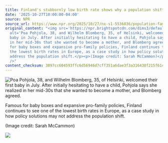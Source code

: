 ```yaml
---
title: Finland's stubbornly low birth rate shows why a population shift may be inevitable
date: '2025-10-27T10:00:00-04:00'
source: NPR
source_url: https://www.npr.org/2025/10/27/nx-s1-5536836/population-family-birth-rate-babies-europe-finland-baby-box
original_content: "<img src='https://npr.brightspotcdn.com/dims3/default/strip/false/crop/5712x3808+0+0/resize/5712x3808!/?url=http%3A%2F%2Fnpr-brightspot.s3.amazonaws.com%2F47%2Fa1%2F983a83eb4a319c44bb7a92e46c7f%2Fimg-3507.jpg'
  alt='Poa Pohjola, 38, and Wilhelm Blomberg, 35, of Helsinki, welcomed their first
  baby in July. After initially hesitating to have a child, Pohjola says she realized
  in her mid-30s that she wanted to become a mother, and Blomberg agreed.'/><p>Famous
  for baby boxes and expansive pro-family policies, Finland continues to see one of
  the lowest birth rates in Europe, as a case study in how policy solutions may not
  address the population shift.</p><p>(Image credit: Sarah McCammon)</p><img src='https://media.npr.org/include/images/tracking/npr-rss-pixel.png?story=nx-s1-5536836'
  />"
content_checksum: 3097cc604593ffc6d56946d7cff351a6dae3f3a316438f215f61c0004273c937
---
```


 ![Poa Pohjola, 38, and Wilhelm Blomberg, 35, of Helsinki, welcomed their first baby in July. After initially hesitating to have a child, Pohjola says she realized in her mid-30s that she wanted to become a mother, and Blomberg agreed.](https://npr.brightspotcdn.com/dims3/default/strip/false/crop/5712x3808+0+0/resize/5712x3808!/?url=http%3A%2F%2Fnpr-brightspot.s3.amazonaws.com%2F47%2Fa1%2F983a83eb4a319c44bb7a92e46c7f%2Fimg-3507.jpg)

Famous for baby boxes and expansive pro-family policies, Finland continues to see one of the lowest birth rates in Europe, as a case study in how policy solutions may not address the population shift.

(Image credit: Sarah McCammon)

 ![](https://media.npr.org/include/images/tracking/npr-rss-pixel.png?story=nx-s1-5536836)